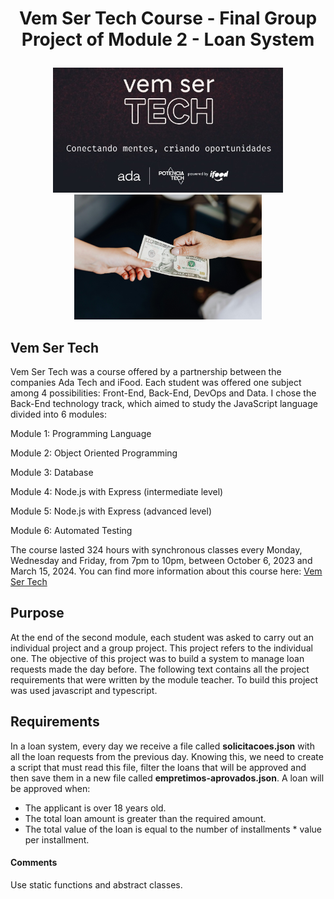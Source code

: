 # <p align="center"> Vem Ser Tech Course - Final Group Project of Module 2 - Loan System </p>

<p align="center">
<img src="images/VemSerTech.jpg"  alt="VemSerTech" height="200px align="left" />
<img src="images/loan.jpg"  alt="loan" height="200px align="right"/>
</p>

## Vem Ser Tech

Vem Ser Tech was a course offered by a partnership between the companies Ada Tech and iFood. Each student was offered one subject among 4 possibilities: Front-End, Back-End, DevOps and Data. I chose the Back-End technology track, which aimed to study the JavaScript language divided into 6 modules:

Module 1: Programming Language

Module 2: Object Oriented Programming

Module 3: Database

Module 4: Node.js with Express (intermediate level)

Module 5: Node.js with Express (advanced level)

Module 6: Automated Testing

The course lasted 324 hours with synchronous classes every Monday, Wednesday and Friday, from 7pm to 10pm, between October 6, 2023 and March 15, 2024. You can find more information about this course here: <a href="https://ada.tech/sou-aluno/programas/ifood-vem-ser-tech">Vem Ser Tech</a>

## Purpose 

At the end of the second module, each student was asked to carry out an individual project and a group project. This project refers to the individual one. The objective of this project was to build a system to manage loan requests made the day before. The following text contains all the project requirements that were written by the module teacher. To build this project was used javascript and typescript. 

## Requirements

In a loan system, every day we receive a file called **solicitacoes.json** with all the loan requests from the previous day. Knowing this, we need to create a script that must read this file, filter the loans that will be approved and then save them in a new file called **empretimos-aprovados.json**.
A loan will be approved when:

- The applicant is over 18 years old.
- The total loan amount is greater than the required amount.
- The total value of the loan is equal to the number of installments \* value per installment.

#### Comments

Use static functions and abstract classes.
